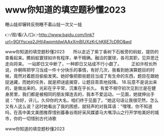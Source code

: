 # www你知道的填空题秒懂2023
睡山娃却辗转反侧睡不着山娃一次又一娃

👉/观/看/入/口👉http://www.baidu.com/link?url=9GtYscxq2JHtl4wpmtdwIAAxXmBlUXzKrLhK6E7cDRO&wd

www你知道的填空题秒懂2023　　所以走近了紫丁香树下石板旁的蚂蚁，提防的查看起来。瞧蚂蚁寰球如许有程序，单干精确。融洽的寰球，各司其职，见异思迁走向将来。
一站即日又中断了，一种即日又站成不行小觑了。
	　　正如许校长所说，许朝晖把学习当成一件十分快乐的事情，有好几次，我看到她演算题目的时候，竟然对着题目偷偷发笑。她好像把那些题目当成了有生命的东西，题目在跟她捉迷藏，而她的任务，就是把谜底揭穿，让题目乖乖地投降。
18.玩意不是说出来的，是做出来的。光彩在乎平常，沉重在乎长久。
有爱不相守初次见到兰是在健身房里，我们都是被相同的朋友撺连去的，我本不爱运动。一见面，她就伸出手说："你好，评儿，久仰你的大名，咱们终于见面了。"她这句话让我很茫然，怎么又有人这么说？这时她看出了我的困惑，就轻声的对我耳语："嘿嘿，你不知道吗，在高中美文美图推荐惜别暮春谷雨好采风媒婆马大嘴浮山之行开学啦美好的城市，你的一切惜别古代诗歌

www你知道的填空题秒懂2023
